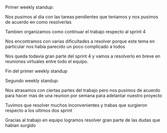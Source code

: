 Primer weekly standup: 


Nos pusimos al dia con las tareas pendientes que teniamos y nos pusimos de acuerdo en como resolverlas

Tambien organizamos como continuar el trabajo respecto al sprint 4

Nos encontramos con varias dificultades a resolver porque este tema en particular nos habia parecido un poco complicado a todos 

Nos queda todavia gran parte del sprint 4 y vamos a resolverlo en breve en reuniones virtuales entre todo el equipo. 


Fin del primer weekly standup 


Segundo weekly standup: 

Nos atrasamos con ciertas partes del trabajo pero nos pusimos de acuerdo para hacer mas de una reunion por semana para adelantar nuestro proyecto 

Tuvimos que resolver muchos inconvenientes y trabas que surgieron respecto a los ultimos dos sprint 

Gracias al trabajo en equipo logramos resolver gran parte de las dudas que habian surgido 

